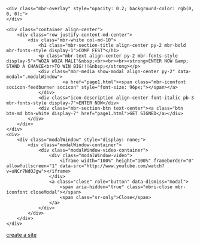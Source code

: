 <!DOCTYPE html>
<html >
<head>
  <!-- Site made with Mobirise Website Builder v4.7.5, https://mobirise.com -->
  <meta charset="UTF-8">
  <meta http-equiv="X-UA-Compatible" content="IE=edge">
  <meta name="generator" content="Mobirise v4.7.5, mobirise.com">
  <meta name="viewport" content="width=device-width, initial-scale=1, minimum-scale=1">
  <link rel="shortcut icon" href="assets/images/logo4.png" type="image/x-icon">
  <meta name="description" content="">
  <title>Home</title>
  <link rel="stylesheet" href="assets/web/assets/mobirise-icons/mobirise-icons.css">
  <link rel="stylesheet" href="assets/tether/tether.min.css">
  <link rel="stylesheet" href="assets/bootstrap/css/bootstrap.min.css">
  <link rel="stylesheet" href="assets/bootstrap/css/bootstrap-grid.min.css">
  <link rel="stylesheet" href="assets/bootstrap/css/bootstrap-reboot.min.css">
  <link rel="stylesheet" href="assets/socicon/css/styles.css">
  <link rel="stylesheet" href="assets/theme/css/style.css">
  <link rel="stylesheet" href="assets/mobirise/css/mbr-additional.css" type="text/css">
  
  
  
</head>
<body>
  <section class="header8 cid-sGnSWsmUpK mbr-fullscreen mbr-parallax-background" id="header8-0">

    

    <div class="mbr-overlay" style="opacity: 0.2; background-color: rgb(0, 0, 0);">
    </div>

    <div class="container align-center">
        <div class="row justify-content-md-center">
            <div class="mbr-white col-md-10">
                <h1 class="mbr-section-title align-center py-2 mbr-bold mbr-fonts-style display-1">COMP FEST™</h1>
                <p class="mbr-text align-center py-2 mbr-fonts-style display-5">"WOZA WOZA MALI"&nbsp;<br><br><br><strong>ENTER NOW &amp; STAND A CHANCE<br>TO WIN BIG!!!&nbsp;</strong></p>
                <div class="mbr-media show-modal align-center py-2" data-modal=".modalWindow">
                         <a href="page1.html"><span class="mbr-iconfont socicon-feedburner socicon" style="font-size: 96px;"></span></a>
                </div>
                <div class="icon-description align-center font-italic pb-3 mbr-fonts-style display-7">ENTER NOW</div>
                <div class="mbr-section-btn text-center"><a class="btn btn-md btn-white display-7" href="page1.html">GET SIGNED</a></div>
            </div>
        </div>
    </div>
    <div>
        <div class="modalWindow" style="display: none;">
            <div class="modalWindow-container">
                <div class="modalWindow-video-container">
                    <div class="modalWindow-video">
                        <iframe width="100%" height="100%" frameborder="0" allowfullscreen="1" data-src="http://www.youtube.com/watch?v=uNCr7NdOJgw"></iframe>
                    </div>
                    <a class="close" role="button" data-dismiss="modal">
                        <span aria-hidden="true" class="mbri-close mbr-iconfont closeModal"></span>
                        <span class="sr-only">Close</span>
                    </a>
                </div>
            </div>
        </div>
    </div>
</section>


  <section class="engine"><a href="https://mobirise.me/b">create a site</a></section><script src="assets/web/assets/jquery/jquery.min.js"></script>
  <script src="assets/popper/popper.min.js"></script>
  <script src="assets/tether/tether.min.js"></script>
  <script src="assets/bootstrap/js/bootstrap.min.js"></script>
  <script src="assets/smoothscroll/smooth-scroll.js"></script>
  <script src="assets/playervimeo/vimeo_player.js"></script>
  <script src="assets/parallax/jarallax.min.js"></script>
  <script src="assets/theme/js/script.js"></script>
  
  
</body>
</html>
